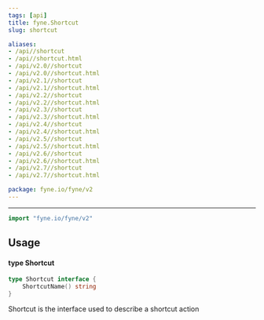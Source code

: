 ```yaml
---
tags: [api]
title: fyne.Shortcut
slug: shortcut

aliases:
- /api//shortcut
- /api//shortcut.html
- /api/v2.0//shortcut
- /api/v2.0//shortcut.html
- /api/v2.1//shortcut
- /api/v2.1//shortcut.html
- /api/v2.2//shortcut
- /api/v2.2//shortcut.html
- /api/v2.3//shortcut
- /api/v2.3//shortcut.html
- /api/v2.4//shortcut
- /api/v2.4//shortcut.html
- /api/v2.5//shortcut
- /api/v2.5//shortcut.html
- /api/v2.6//shortcut
- /api/v2.6//shortcut.html
- /api/v2.7//shortcut
- /api/v2.7//shortcut.html

package: fyne.io/fyne/v2
---
```



---
```go
import "fyne.io/fyne/v2"
```

## Usage

#### type Shortcut

```go
type Shortcut interface {
	ShortcutName() string
}
```

Shortcut is the interface used to describe a shortcut action
